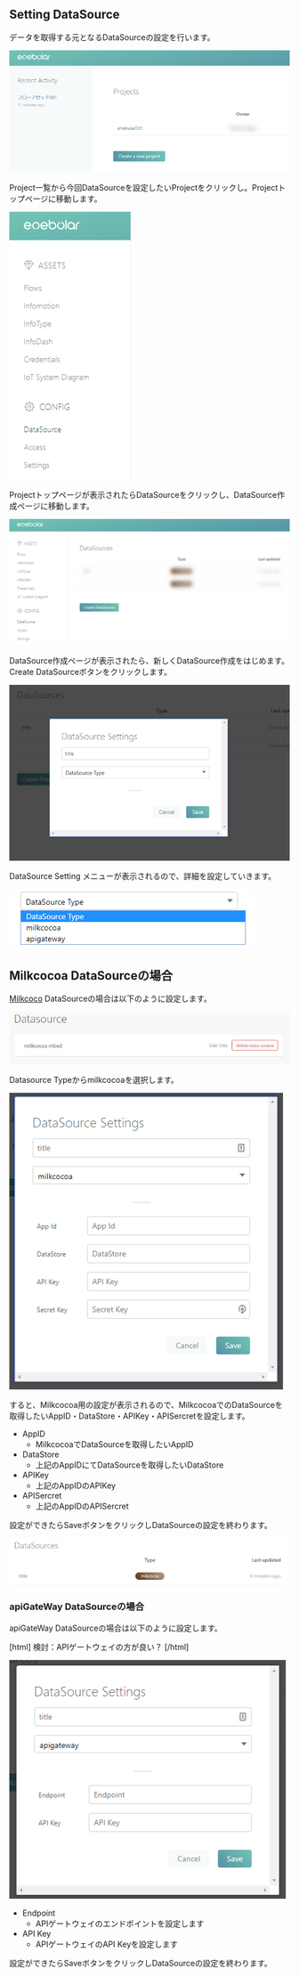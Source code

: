## Setting DataSource

データを取得する元となるDataSourceの設定を行います。

![image](/ja/public/images/developers/InfoMotion/CreateDataSource/infomotion-create-datasource_01.png)

Project一覧から今回DataSourceを設定したいProjectをクリックし。Projectトップページに移動します。

![image](/ja/public/images/developers/InfoMotion/CreateDataSource/infomotion-create-datasource_02.png)

Projectトップページが表示されたらDataSourceをクリックし、DataSource作成ページに移動します。

![image](/ja/public/images/developers/InfoMotion/CreateDataSource/infomotion-create-datasource_03.png)

DataSource作成ページが表示されたら、新しくDataSource作成をはじめます。Create DataSourceボタンをクリックします。

![image](/ja/public/images/developers/InfoMotion/CreateDataSource/infomotion-create-datasource_04.png)

DataSource Setting メニューが表示されるので、詳細を設定していきます。

![image](/ja/public/images/developers/InfoMotion/CreateDataSource/infomotion-create-datasource_05.png)

## Milkcocoa  DataSourceの場合

[Milkcoco](https://mlkcca.com/) DataSourceの場合は以下のように設定します。

![image](/ja/public/images/developers/InfoMotion/CreateDataSource/infomotion-create-datasource_06.png)

Datasource Typeからmilkcocoaを選択します。

![image](/ja/public/images/developers/InfoMotion/CreateDataSource/infomotion-create-datasource_07.png)

すると、Milkcocoa用の設定が表示されるので、MilkcocoaでのDataSourceを取得したいAppID・DataStore・APIKey・APISercretを設定します。

* AppID
    * MilkcocoaでDataSourceを取得したいAppID
* DataStore
    * 上記のAppIDにてDataSourceを取得したいDataStore
* APIKey
    * 上記のAppIDのAPIKey
* APISercret
    * 上記のAppIDのAPISercret

設定ができたらSaveボタンをクリックしDataSourceの設定を終わります。

![image](/ja/public/images/developers/InfoMotion/CreateDataSource/infomotion-create-datasource_08.png)


### apiGateWay DataSourceの場合

apiGateWay DataSourceの場合は以下のように設定します。

<div>[html]
検討：APIゲートウェイの方が良い？
[/html]</div>

![image](/ja/public/images/developers/InfoMotion/CreateDataSource/infomotion-create-datasource_09.png)

* Endpoint
    * APIゲートウェイのエンドポイントを設定します
* API Key
    * APIゲートウェイのAPI Keyを設定します

設定ができたらSaveボタンをクリックしDataSourceの設定を終わります。

